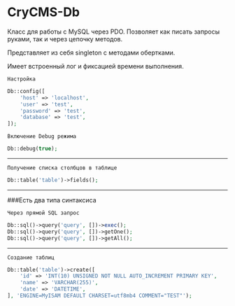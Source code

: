 # CryCMS-Db

Класс для работы с MySQL через PDO.
Позволяет как писать запросы руками, так и через цепочку методов.

Представляет из себя singleton с методами обертками.

Имеет встроенный лог и фиксацией времени выполнения.

`Настройка`
```php
Db::config([
    'host' => 'localhost',
    'user' => 'test',
    'password' => 'test',
    'database' => 'test',
]);
```

`Включение Debug режима`
```php
Db::debug(true);
```
---
`Получение списка столбцов в таблице`
```php
Db::table('table')->fields();
```
---

###Есть два типа синтаксиса

`Через прямой SQL запрос`
```php
Db::sql()->query('query', [])->exec();
Db::sql()->query('query', [])->getOne();
Db::sql()->query('query', [])->getAll();
```

---

`Создание таблиц`
```php
Db::table('table')->create([
    'id' => 'INT(10) UNSIGNED NOT NULL AUTO_INCREMENT PRIMARY KEY',
    'name' => 'VARCHAR(255)',
    'date' => 'DATETIME',
], 'ENGINE=MyISAM DEFAULT CHARSET=utf8mb4 COMMENT="TEST"');
```
